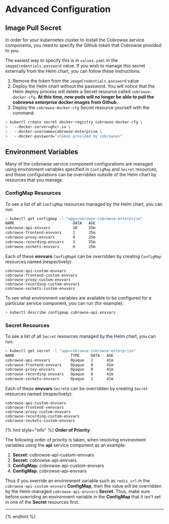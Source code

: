 # Advanced Configuration

## Image Pull Secret

In order for your kubernetes cluster to install the Cobrowse service components, you need to specify the Github token that Cobrowse provided to you.

The easiest way to specify this is in `values.yaml` in the `imageCredentials.password` value. If you wish to manage this secret externally from the Helm chart, you can follow these instructions.

1. Remove the token from the `imageCredentials.password` value
2. Deploy the Helm chart without the password. You will notice that the Helm deploy process will delete a Secret resource called `cobrowse-docker-cfg`. **At this time, new pods will no longer be able to pull the cobrowse enterprise docker images from Github**.
3. Deploy the `cobrowse-docker-cfg` Secret resource yourself with the command:

```bash
> kubectl create secret docker-registry cobrowse-docker-cfg \
>   --docker-server=ghcr.io \
>   --docker-username=cobrowse-enterprise \
>   --docker-password="<token provided by cobrowse>"
```

## Environment Variables

Many of the cobrowse service component configurations are managed using environment variables specified in `ConfigMap` and `Secret` resources, and these configurations can be overridden outside of the Helm chart by resources that you manage.

### ConfigMap Resources

To see a list of all `ConfigMap` resources managed by the Helm chart, you can run:

```bash
> kubectl get configmap -l "app=cobrowse-cobrowse-enterprise"
NAME                          DATA   AGE
cobrowse-api-envvars          10     25m
cobrowse-frontend-envvars     1      25m
cobrowse-proxy-envvars        4      25m
cobrowse-recording-envvars    3      25m
cobrowse-sockets-envvars      6      25m
```

Each of these **envvars** `ConfigMap`s can be overridden by creating `ConfigMap` resources named (respectively):

```
cobrowse-api-custom-envvars
cobrowse-frontend-custom-envvars
cobrowse-proxy-custom-envvars
cobrowse-recording-custom-envvars
cobrowse-sockets-custom-envvars
```

To see what environment variables are available to be configured for a particular service component, you can run (for example):

```bash
> kubectl describe configmap cobrowse-api-envvars
```

### Secret Resources

To see a list of all `Secret` resources managed by the Helm chart, you can run:

```bash
> kubectl get secret -l "app=cobrowse-cobrowse-enterprise"
NAME                         TYPE     DATA   AGE
cobrowse-api-envvars         Opaque   2      41m
cobrowse-frontend-envvars    Opaque   0      41m
cobrowse-proxy-envvars       Opaque   0      41m
cobrowse-recording-envvars   Opaque   0      41m
cobrowse-sockets-envvars     Opaque   2      41m
```

Each of these **envvars** `Secret`s can be overridden by creating `Secret` resources named (respectively):

```
cobrowse-api-custom-envvars
cobrowse-frontend-venvvars
cobrowse-proxy-custom-envvars
cobrowse-recording-custom-envvars
cobrowse-sockets-custom-envvars
```

{% hint style="info" %}
**Order of Priority**

The following order of priority is taken, when resolving environment variables using the **api** service component as an example:

1. **Secret:** cobrowse-api-custom-envvars
2. **Secret:** cobrowse-api-envvars
3. **ConfigMap:** cobrowse-api-custom-envvars
4. **ConfigMap**: cobrowse-api-envvars

Thus if you override an environment variable such as `redis_url` in the `cobrowse-api-custom-envvars` **ConfigMap**, then the value will be overridden by the Helm-managed `cobrowse-api-envvars` **Secret**. Thus, make sure before overriding an environment variable in the **ConfigMap** that it isn't set in one of the **Secret** resources first.

****
{% endhint %}
